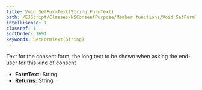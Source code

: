 ```yaml
---
title: Void SetFormText(String FormText)
path: /EJScript/Classes/NSConsentPurpose/Member functions/Void SetFormText(String p_0)
intellisense: 1
classref: 1
sortOrder: 1691
keywords: SetFormText(String)
---
```



Text for the consent form, the long text to be shown when asking the end-user for this kind of consent



* **FormText:** String
* **Returns:** String


